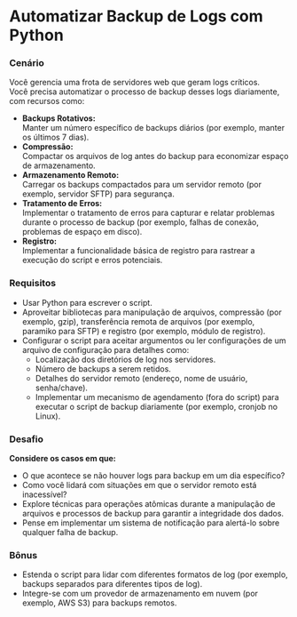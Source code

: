 <h1>Automatizar Backup de Logs com Python</h1>

<h3>Cenário</h3>

<p>Você gerencia uma frota de servidores web que geram logs críticos.<br>
Você precisa automatizar o processo de backup desses logs diariamente, com recursos como:

<ul>

<li><b>Backups Rotativos:</b><br>
Manter um número específico de backups diários (por exemplo, manter os últimos 7 dias).

<li><b>Compressão:</b><br>
Compactar os arquivos de log antes do backup para economizar espaço de armazenamento.

<li><b>Armazenamento Remoto:</b><br> 
Carregar os backups compactados para um servidor remoto (por exemplo, servidor SFTP) para segurança.

<li><b>Tratamento de Erros:</b><br>
Implementar o tratamento de erros para capturar e relatar problemas durante o processo de backup (por exemplo, falhas de conexão, problemas de espaço em disco).

<li><b>Registro:</b><br> 
Implementar a funcionalidade básica de registro para rastrear a execução do script e erros potenciais.

</ul>


<h3>Requisitos</h3>
<ul>
<li>Usar Python para escrever o script.
<li>Aproveitar bibliotecas para manipulação de arquivos, compressão (por exemplo, gzip), transferência remota de arquivos (por exemplo, paramiko para SFTP) e registro (por exemplo, módulo de registro).
<li>Configurar o script para aceitar argumentos ou ler configurações de um arquivo de configuração para detalhes como:
<ul>
<li>Localização dos diretórios de log nos servidores.
<li>Número de backups a serem retidos.
<li>Detalhes do servidor remoto (endereço, nome de usuário, senha/chave).
<li>Implementar um mecanismo de agendamento (fora do script) para executar o script de backup diariamente (por exemplo, cronjob no Linux).
</ul>
</ul>


<h3>Desafio</h3>
<p><b>Considere os casos em que:</b>
<ul>
<li>O que acontece se não houver logs para backup em um dia específico?
<li>Como você lidará com situações em que o servidor remoto está inacessível?
<li>Explore técnicas para operações atômicas durante a manipulação de arquivos e processos de backup para garantir a integridade dos dados.
<li>Pense em implementar um sistema de notificação para alertá-lo sobre qualquer falha de backup.
</ul>

<h3>Bônus</h3>
<ul>
<li>Estenda o script para lidar com diferentes formatos de log (por exemplo, backups separados para diferentes tipos de log).
<li>Integre-se com um provedor de armazenamento em nuvem (por exemplo, AWS S3) para backups remotos.
</ul>